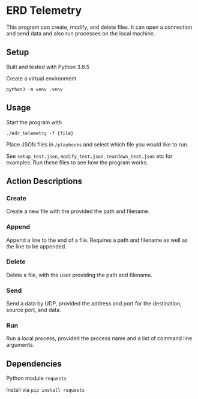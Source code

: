 # ERD Telemetry

This program can create, modify, and delete files. It can open a connection and send data and also run processes on the local machine.

## Setup

Built and tested with Python 3.8.5

Create a virtual environment

`python3 -m venv .venv`

## Usage

Start the program with

`./edr_telemetry -f {file}`

Place JSON files in `/playbooks` and select which file you would like to run.

See `setup_test.json`, `modify_test.json`, `teardown_test.json` etc for examples. Run these files to see how the program works.

## Action Descriptions

### Create

Create a new file with the provided the path and filename.

### Append

Append a line to the end of a file. Requires a path and filename as well as the line to be appended.

### Delete

Delete a file, with the user providing the path and filename.

### Send

Send a data by UDP, provided the address and port for the destination, source port, and data.

### Run

Run a local process, provided the process name and a list of command line arguments.

## Dependencies

Python module `requests`

Install via `pip install requests`

